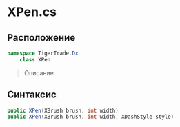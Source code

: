 
# XPen.cs
## Расположение
```csharp
namespace TigerTrade.Dx  
    class XPen
```

> Описание

## Синтаксис
```csharp
public XPen(XBrush brush, int width)
public XPen(XBrush brush, int width, XDashStyle style)
```
